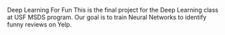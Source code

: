 Deep Learning For Fun
This is the final project for the Deep Learning class at USF MSDS program. Our goal is to train Neural Networks to identify funny reviews on Yelp.
